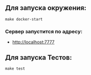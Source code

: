 ## Для запуска окружения:

```
make docker-start
```

### Сервер запустится по адресу:
- [http://localhost:7777](http://localhost:7777)

## Для запуска Тестов:

```
make test
```